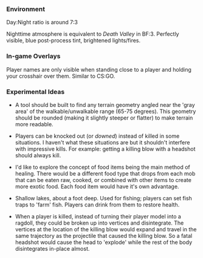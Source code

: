 ### Environment ###
Day:Night ratio is around 7:3

Nighttime atmosphere is equivalent to *Death Valley* in BF:3. Perfectly visible, blue post-process tint, brightened lights/fires.


### In-game Overlays ###
Player names are only visible when standing close to a player and holding your crosshair over them. Similar to CS:GO.


### Experimental Ideas ###
 - A tool should be built to find any terrain geometry angled near the 'gray area' of the walkable/unwalkable range (65-75 degrees). This geometry should be rounded (making it slightly steeper or flatter) to make terrain more readable.

 - Players can be knocked out (or *downed*) instead of killed in some situations. I haven't what these situations are but it shouldn't interfere with impressive kills. For example: getting a killing blow with a headshot should always kill.

 - I'd like to explore the concept of food items being the main method of healing. There would be a different food type that drops from each mob that can be eaten raw, cooked, or combined with other items to create more exotic food. Each food item would have it's own advantage.

 - Shallow lakes, about a foot deep. Used for fishing; players can set fish traps to 'farm' fish. Players can drink from them to restore health.

 - When a player is killed, instead of turning their player model into a ragdoll, they could be broken up into vertices and disintegrate. The vertices at the location of the killing blow would expand and travel in the same trajectory as the projectile that caused the killing blow. So a fatal headshot would cause the head to 'explode' while the rest of the body disintegrates in-place almost.
